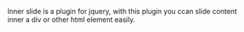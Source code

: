 Inner slide is a plugin for jquery, with this plugin you ccan slide
content inner a div or other html element easily.